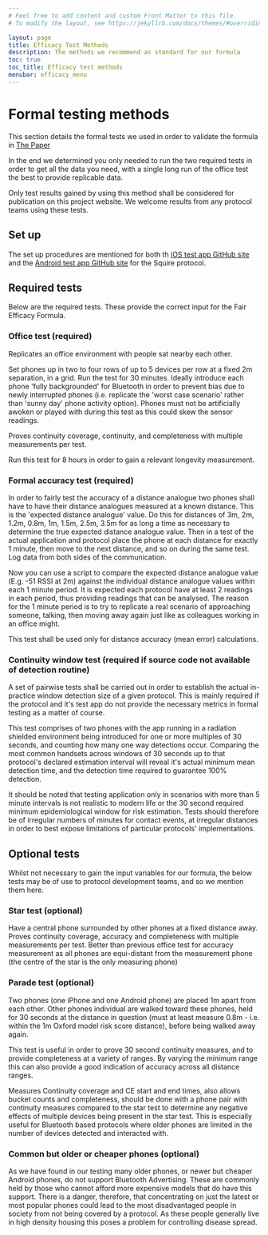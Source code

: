 ```yaml
---
# Feel free to add content and custom Front Matter to this file.
# To modify the layout, see https://jekyllrb.com/docs/themes/#overriding-theme-defaults

layout: page
title: Efficacy Test Methods
description: The methods we recommend as standard for our formula
toc: true
toc_title: Efficacy test methods
menubar: efficacy_menu
---
```


# Formal testing methods

This section details the formal tests we used in order to validate the formula in
[The Paper](/efficacy/paper)

In the end we determined you only needed to run the two required tests in order
to get all the data you need, with a single long run of the office test the best
to provide replicable data.

Only test results gained by using this method shall be considered for publication on
this project website. We welcome results from any protocol teams using these tests.

## Set up

The set up procedures are mentioned for both th [iOS test app GitHub site](https://github.com/vmware/squire-ios) and the [Android test app GitHub site](https://github.com/vmware/squire-android) for the Squire protocol.

## Required tests

Below are the required tests. These provide the correct input for the Fair Efficacy Formula.

### Office test (required)

Replicates an office environment with people sat nearby each other.

Set phones up in two to four rows of up to 5 devices per row at a fixed 2m separation, in a grid. Run the test for 30 minutes. Ideally introduce each phone 'fully backgrounded' for Bluetooth in order to prevent bias due to newly interrupted phones (i.e. replicate the 'worst case scenario' rather than 'sunny day' phone activity option). Phones must not be artificially awoken or played with during this test as this could skew the sensor readings.

Proves continuity coverage, continuity, and completeness with multiple measurements per test. 

Run this test for 8 hours in order to gain a relevant longevity measurement.

### Formal accuracy test (required)

In order to fairly test the accuracy of a distance analogue two phones shall have to have their distance analogues measured at a known distance. This is the 'expected distance analogue' value. Do this for distances of 3m, 2m, 1.2m, 0.8m, 1m, 1.5m, 2.5m, 3.5m for as long a time as necessary to determine the true expected distance analogue value. Then in a test of the actual application and protocol place the phone at each distance for exactly 1 minute, then move to the next distance, and so on during the same test. Log data from both sides of the communication.

Now you can use a script to compare the expected distance analogue value (E.g. -51 RSSI at 2m) against the individual distance analogue values within each 1 minute period. It is expected each protocol have at least 2 readings in each period, thus providing readings that can be analysed. The reason for the 1 minute period is to try to replicate a real scenario of approaching someone, talking, then moving away again just like as colleagues working in an office might.

This test shall be used only for distance accuracy (mean error) calculations.

### Continuity window test (required if source code not available of detection routine)

A set of pairwise tests shall be carried out in order to establish the actual in-practice window detection size of a given protocol. This is mainly required if the protocol and it's test app do not provide the necessary metrics in formal testing as a matter of course. 

This test comprises of two phones with the app running in a radiation shielded environment being introduced for one or more multiples of 30 seconds, and counting how many one way detections occur. Comparing the most common handsets across windows of 30 seconds up to that protocol's declared estimation interval will reveal it's actual minimum mean detection time, and the detection time required to guarantee 100% detection.

It should be noted that testing application only in scenarios with more than 5 minute intervals is not realistic to modern life or the 30 second required minimum epidemiological window for risk estimation. Tests should therefore be of irregular numbers of minutes for contact events, at irregular distances in order to best expose limitations of particular protocols' implementations.


## Optional tests

Whilst not necessary to gain the input variables for our formula, the below tests may be of
use to protocol development teams, and so we mention them here.

### Star test (optional)

Have a central phone surrounded by other phones at a fixed distance away. Proves continuity coverage, accuracy and completeness with multiple measurements per test. Better than previous office test for accuracy measurement as all phones are equi-distant from the measurement phone (the centre of the star is the only measuring phone)

### Parade test (optional)

Two phones (one iPhone and one Android phone) are placed 1m apart from each other. Other phones individual are walked toward these phones, held for 30 seconds at the distance in question (must at least measure 0.8m - i.e. within the 1m Oxford model risk score distance), before being walked away again.

This test is useful in order to prove 30 second continuity measures, and to provide completeness at a variety of ranges. By varying the minimum range this can also provide a good indication of accuracy across all distance ranges.

Measures Continuity coverage and CE start and end times, also allows bucket counts and completeness, should be done with a phone pair with continuity measures compared to the star test to determine any negative effects of multiple devices being present in the star test. This is especially useful for Bluetooth based protocols where older phones are limited in the number of devices detected and interacted with.

### Common but older or cheaper phones (optional)

As we have found in our testing many older phones, or newer but cheaper Android phones, do not support Bluetooth Advertising.
These are commonly held by those who cannot afford more expensive models that do have this support. There is a danger, therefore,
that concentrating on just the latest or most popular phones could lead to the most disadvantaged people in society from
not being covered by a protocol. As these people generally live in high density housing this poses a problem for
controlling disease spread.
